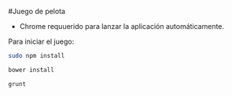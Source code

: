 #Juego de pelota
* Chrome requuerido para lanzar la aplicación automáticamente.

Para iniciar el juego:
```bash
sudo npm install
```

```bash
bower install
```

```bash
grunt
```